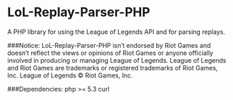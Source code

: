 LoL-Replay-Parser-PHP
=====================
A PHP library for using the League of Legends API and for parsing replays.

###Notice:
LoL-Replay-Parser-PHP isn’t endorsed by Riot Games and doesn’t reflect the views or opinions of Riot Games or anyone officially involved in producing or managing League of Legends. League of Legends and Riot Games are trademarks or registered trademarks of Riot Games, Inc. League of Legends © Riot Games, Inc.

###Dependencies:
php >= 5.3
curl
